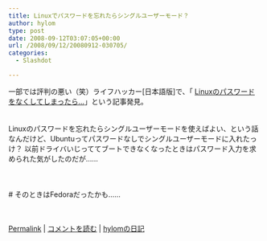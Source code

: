 ```yaml
---
title: Linuxでパスワードを忘れたらシングルユーザーモード？
author: hylom
type: post
date: 2008-09-12T03:07:05+00:00
url: /2008/09/12/20080912-030705/
categories:
  - Slashdot

---
```

一部では評判の悪い（笑）ライフハッカー[日本語版]で、「 [Linuxのパスワードをなくしてしまったら&#8230;][1]」という記事発見。  
</br>   
Linuxのパスワードを忘れたらシングルユーザーモードを使えばよい、という話なんだけど、Ubuntuってパスワードなしでシングルユーザーモードに入れたっけ？ 以前ドライバいじっててブートできなくなったときはパスワード入力を求められた気がしたのだが……</br>  
</br>   
\# そのときはFedoraだったかも……</br>  
</br> 

   [Permalink][2] |    [コメントを読む][3] |    [hylomの日記][4] 

</br>

 [1]: http://www.lifehacker.jp/2008/09/linux_1.html
 [2]: http://slashdot.jp/~hylom/journal/452065
 [3]: http://slashdot.jp/~hylom/journal/452065#acomments
 [4]: http://slashdot.jp/~hylom/journal/